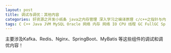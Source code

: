 ```yaml
---
layout: post
title: 调试与调优：其他内容
categories: 好资源之开发小纸条 java之内存管理 深入学习之编译原理 c/c++之指针与内存 深入学习之逆向工程
tags: C C++ Java JVM MySQL Oracle 网络 内存 网络 IO CPU 线程 GC FullGC Spring SpringBoot Kafka Redis ElasticSearch Kafka 虚拟机与指令集 算法与数据结构 
---
```


主要涉及Kafka、Redis、Nginx、SpringBoot、MyBatis 等这些组件的调试和调优内容！

